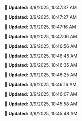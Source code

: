 
🔄 **Updated:** 3/9/2025, 10:47:37 AM


🔄 **Updated:** 3/9/2025, 10:47:27 AM


🔄 **Updated:** 3/9/2025, 10:47:16 AM


🔄 **Updated:** 3/9/2025, 10:47:06 AM


🔄 **Updated:** 3/9/2025, 10:46:56 AM


🔄 **Updated:** 3/9/2025, 10:46:45 AM


🔄 **Updated:** 3/9/2025, 10:46:35 AM


🔄 **Updated:** 3/9/2025, 10:46:25 AM


🔄 **Updated:** 3/9/2025, 10:46:16 AM


🔄 **Updated:** 3/9/2025, 10:46:07 AM


🔄 **Updated:** 3/9/2025, 10:45:58 AM


🔄 **Updated:** 3/9/2025, 10:45:48 AM













